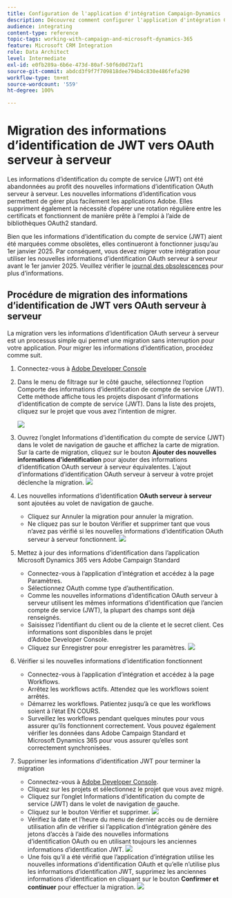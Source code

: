 ```yaml
---
title: Configuration de l'application d'intégration Campaign-Dynamics
description: Découvrez comment configurer l'application d'intégration Campaign-Dynamics
audience: integrating
content-type: reference
topic-tags: working-with-campaign-and-microsoft-dynamics-365
feature: Microsoft CRM Integration
role: Data Architect
level: Intermediate
exl-id: e0fb289a-6b6e-473d-80af-50f6d0d72af1
source-git-commit: abdcd3f9f7f709818dee794b4c830e486fefa290
workflow-type: tm+mt
source-wordcount: '559'
ht-degree: 100%

---
```


# Migration des informations d’identification de JWT vers OAuth serveur à serveur

Les informations d’identification du compte de service (JWT) ont été abandonnées au profit des nouvelles informations d’identification OAuth serveur à serveur. Les nouvelles informations d’identification vous permettent de gérer plus facilement les applications Adobe. Elles suppriment également la nécessité d’opérer une rotation régulière entre les certificats et fonctionnent de manière prête à l’emploi à l’aide de bibliothèques OAuth2 standard.

Bien que les informations d’identification du compte de service (JWT) aient été marquées comme obsolètes, elles continueront à fonctionner jusqu’au 1er janvier 2025. Par conséquent, vous devez migrer votre intégration pour utiliser les nouvelles informations d’identification OAuth serveur à serveur avant le 1er janvier 2025. Veuillez vérifier le [journal des obsolescences](https://developer.adobe.com/developer-console/docs/guides/authentication/ServerToServerAuthentication/migration/#deperecation-timelines) pour plus d’informations.

## Procédure de migration des informations d’identification de JWT vers OAuth serveur à serveur

La migration vers les informations d’identification OAuth serveur à serveur est un processus simple qui permet une migration sans interruption pour votre application. Pour migrer les informations d’identification, procédez comme suit.

1. Connectez-vous à [Adobe Developer Console](https://developer.adobe.com/console)
2. Dans le menu de filtrage sur le côté gauche, sélectionnez l’option Comporte des informations d’identification de compte de service (JWT). Cette méthode affiche tous les projets disposant d’informations d’identification de compte de service (JWT). Dans la liste des projets, cliquez sur le projet que vous avez l’intention de migrer.

   ![](assets/JwtToOAuthMigration1.png)

3. Ouvrez l’onglet Informations d’identification du compte de service (JWT) dans le volet de navigation de gauche et affichez la carte de migration. Sur la carte de migration, cliquez sur le bouton **Ajouter des nouvelles informations d’identification** pour ajouter des informations d’identification OAuth serveur à serveur équivalentes. L’ajout d’informations d’identification OAuth serveur à serveur à votre projet déclenche la migration.
   ![](assets/JwtToOAuthMigration2.png)
4. Les nouvelles informations d’identification **OAuth serveur à serveur** sont ajoutées au volet de navigation de gauche.
   * Cliquez sur Annuler la migration pour annuler la migration.
   * Ne cliquez pas sur le bouton Vérifier et supprimer tant que vous n’avez pas vérifié si les nouvelles informations d’identification OAuth serveur à serveur fonctionnent.
     ![](assets/JwtToOAuthMigration3.png)

5. Mettez à jour des informations d’identification dans l’application Microsoft Dynamics 365 vers Adobe Campaign Standard
   * Connectez-vous à l’application d’intégration et accédez à la page Paramètres.
   * Sélectionnez OAuth comme type d’authentification.
   * Comme les nouvelles informations d’identification OAuth serveur à serveur utilisent les mêmes informations d’identification que l’ancien compte de service (JWT), la plupart des champs sont déjà renseignés.
   * Saisissez l’identifiant du client ou de la cliente et le secret client. Ces informations sont disponibles dans le projet d’Adobe Developer Console.
   * Cliquez sur Enregistrer pour enregistrer les paramètres.
     ![](assets/JwtToOAuthMigration4.png)

6. Vérifier si les nouvelles informations d’identification fonctionnent
   * Connectez-vous à l’application d’intégration et accédez à la page Workflows.
   * Arrêtez les workflows actifs. Attendez que les workflows soient arrêtés.
   * Démarrez les workflows. Patientez jusqu’à ce que les workflows soient à l’état EN COURS.
   * Surveillez les workflows pendant quelques minutes pour vous assurer qu’ils fonctionnent correctement. Vous pouvez également vérifier les données dans Adobe Campaign Standard et Microsoft Dynamics 365 pour vous assurer qu’elles sont correctement synchronisées.

7. Supprimer les informations d’identification JWT pour terminer la migration
   * Connectez-vous à [Adobe Developer Console](https://developer.adobe.com/console).
   * Cliquez sur les projets et sélectionnez le projet que vous avez migré.
   * Cliquez sur l’onglet Informations d’identification du compte de service (JWT) dans le volet de navigation de gauche.
   * Cliquez sur le bouton Vérifier et supprimer.
     ![](assets/JwtToOAuthMigration5.png)
   * Vérifiez la date et l’heure du menu de dernier accès ou de dernière utilisation afin de vérifier si l’application d’intégration génère des jetons d’accès à l’aide des nouvelles informations d’identification OAuth ou en utilisant toujours les anciennes informations d’identification JWT.
     ![](assets/JwtToOAuthMigration6.png)
   * Une fois qu’il a été vérifié que l’application d’intégration utilise les nouvelles informations d’identification OAuth et qu’elle n’utilise plus les informations d’identification JWT, supprimez les anciennes informations d’identification en cliquant sur le bouton **Confirmer et continuer** pour effectuer la migration.
     ![](assets/JwtToOAuthMigration7.png)
